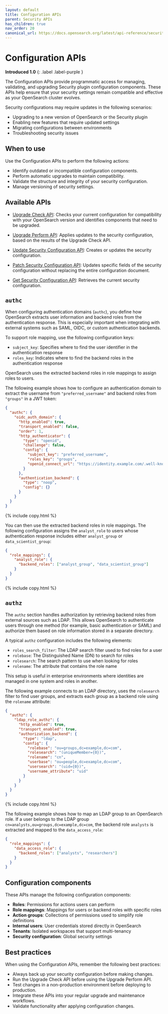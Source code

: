 ```yaml
---
layout: default
title: Configuration APIs
parent: Security APIs
has_children: true
nav_order: 20
canonical_url: https://docs.opensearch.org/latest/api-reference/security/configuration/index/
---
```


# Configuration APIs
**Introduced 1.0**
{: .label .label-purple }

The Configuration APIs provide programmatic access for managing, validating, and upgrading Security plugin configuration components. These APIs help ensure that your security settings remain compatible and effective as your OpenSearch cluster evolves.

Security configurations may require updates in the following scenarios:

- Upgrading to a new version of OpenSearch or the Security plugin
- Enabling new features that require updated settings
- Migrating configurations between environments
- Troubleshooting security issues

## When to use

Use the Configuration APIs to perform the following actions:

- Identify outdated or incompatible configuration components.
- Perform automatic upgrades to maintain compatibility.
- Validate the structure and integrity of your security configuration.
- Manage versioning of security settings.

## Available APIs

- [Upgrade Check API]({{site.url}}{{site.baseurl}}/api-reference/security/configuration/upgrade-check/): Checks your current configuration for compatibility with your OpenSearch version and identifies components that need to be upgraded.

- [Upgrade Perform API]({{site.url}}{{site.baseurl}}/api-reference/security/configuration/upgrade-perform/): Applies updates to the security configuration, based on the results of the Upgrade Check API.

- [Update Security Configuration API]({{site.url}}{{site.baseurl}}/api-reference/security/configuration/update-configuration/): Creates or updates the security configuration.

- [Patch Security Configuration API]({{site.url}}{{site.baseurl}}/api-reference/security/configuration/patch-configuration/): Updates specific fields of the security configuration without replacing the entire configuration document. 

- [Get Security Configuration API]({{site.url}}{{site.baseurl}}/api-reference/security/configuration/get-configuration/): Retrieves the current security configuration.

## `authc`

When configuring authentication domains (`authc`), you define how OpenSearch extracts user information and backend roles from the authentication response. This is especially important when integrating with external systems such as SAML, OIDC, or custom authentication backends.

To support role mapping, use the following configuration keys:

- `subject_key`: Specifies where to find the user identifier in the authentication response
- `roles_key`: Indicates where to find the backend roles in the authentication response

OpenSearch uses the extracted backend roles in role mappings to assign roles to users.

The following example shows how to configure an authentication domain to extract the username from `"preferred_username"` and backend roles from `"groups"` in a JWT token:

```json
{
  "authc": {
    "oidc_auth_domain": {
      "http_enabled": true,
      "transport_enabled": false,
      "order": 1,
      "http_authenticator": {
        "type": "openid",
        "challenge": false,
        "config": {
          "subject_key": "preferred_username",
          "roles_key": "groups",
          "openid_connect_url": "https://identity.example.com/.well-known/openid-configuration"
        }
      },
      "authentication_backend": {
        "type": "noop",
        "config": {}
      }
    }
  }
}
```
{% include copy.html %}

You can then use the extracted backend roles in role mappings. The following configuration assigns the `analyst_role` to users whose authentication response includes either `analyst_group` or `data_scientist_group`:

```json
{
  "role_mappings": {
    "analyst_role": {
      "backend_roles": ["analyst_group", "data_scientist_group"]
    }
  }
}
```
{% include copy.html %}


## `authz`

The `authz` section handles authorization by retrieving backend roles from external sources such as LDAP. This allows OpenSearch to authenticate users through one method (for example, basic authentication or SAML) and authorize them based on role information stored in a separate directory.

A typical `authz` configuration includes the following elements:

- `roles_search_filter`: The LDAP search filter used to find roles for a user
- `rolebase`: The Distinguished Name (DN) to search for roles
- `rolesearch`: The search pattern to use when looking for roles
- `rolename`: The attribute that contains the role name

This setup is useful in enterprise environments where identities are managed in one system and roles in another.

The following example connects to an LDAP directory, uses the `rolesearch` filter to find user groups, and extracts each group as a backend role using the `rolename` attribute:

```json
{
  "authz": {
    "ldap_role_authz": {
      "http_enabled": true,
      "transport_enabled": true,
      "authorization_backend": {
        "type": "ldap",
        "config": {
          "rolebase": "ou=groups,dc=example,dc=com",
          "rolesearch": "(uniqueMember={0})",
          "rolename": "cn",
          "userbase": "ou=people,dc=example,dc=com",
          "usersearch": "(uid={0})",
          "username_attribute": "uid"
        }
      }
    }
  }
}
```
{% include copy.html %}


The following example shows how to map an LDAP group to an OpenSearch role. If a user belongs to the LDAP group `cn=analysts,ou=groups,dc=example,dc=com`, the backend role `analysts` is extracted and mapped to the `data_access_role`:

```json
{
  "role_mappings": {
    "data_access_role": {
      "backend_roles": ["analysts", "researchers"]
    }
  }
}
```

## Configuration components

These APIs manage the following configuration components:

- **Roles**: Permissions for actions users can perform
- **Role mappings**: Mappings for users or backend roles with specific roles
- **Action groups**: Collections of permissions used to simplify role definitions
- **Internal users**: User credentials stored directly in OpenSearch
- **Tenants**: Isolated workspaces that support multi-tenancy
- **Security configuration**: Global security settings

## Best practices

When using the Configuration APIs, remember the following best practices:

- Always back up your security configuration before making changes.
- Run the Upgrade Check API before using the Upgrade Perform API.
- Test changes in a non-production environment before deploying to production.
- Integrate these APIs into your regular upgrade and maintenance workflows.
- Validate functionality after applying configuration changes.